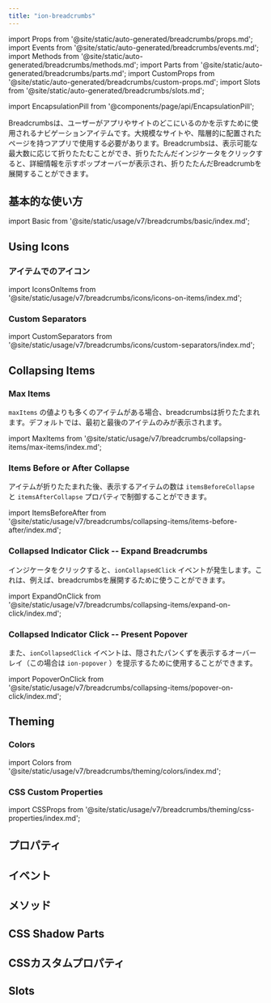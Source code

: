 ```yaml
---
title: "ion-breadcrumbs"
---
```

import Props from '@site/static/auto-generated/breadcrumbs/props.md';
import Events from '@site/static/auto-generated/breadcrumbs/events.md';
import Methods from '@site/static/auto-generated/breadcrumbs/methods.md';
import Parts from '@site/static/auto-generated/breadcrumbs/parts.md';
import CustomProps from '@site/static/auto-generated/breadcrumbs/custom-props.md';
import Slots from '@site/static/auto-generated/breadcrumbs/slots.md';



import EncapsulationPill from '@components/page/api/EncapsulationPill';

<EncapsulationPill type="shadow" />

Breadcrumbsは、ユーザーがアプリやサイトのどこにいるのかを示すために使用されるナビゲーションアイテムです。大規模なサイトや、階層的に配置されたページを持つアプリで使用する必要があります。Breadcrumbsは、表示可能な最大数に応じて折りたたむことができ、折りたたんだインジケータをクリックすると、詳細情報を示すポップオーバーが表示され、折りたたんだBreadcrumbを展開することができます。

## 基本的な使い方

import Basic from '@site/static/usage/v7/breadcrumbs/basic/index.md';

<Basic />

## Using Icons

### アイテムでのアイコン

import IconsOnItems from '@site/static/usage/v7/breadcrumbs/icons/icons-on-items/index.md';

<IconsOnItems />

### Custom Separators

import CustomSeparators from '@site/static/usage/v7/breadcrumbs/icons/custom-separators/index.md';

<CustomSeparators />

## Collapsing Items

### Max Items

`maxItems` の値よりも多くのアイテムがある場合、breadcrumbsは折りたたまれます。デフォルトでは、最初と最後のアイテムのみが表示されます。

import MaxItems from '@site/static/usage/v7/breadcrumbs/collapsing-items/max-items/index.md';

<MaxItems />

### Items Before or After Collapse

アイテムが折りたたまれた後、表示するアイテムの数は `itemsBeforeCollapse` と `itemsAfterCollapse` プロパティで制御することができます。

import ItemsBeforeAfter from '@site/static/usage/v7/breadcrumbs/collapsing-items/items-before-after/index.md';

<ItemsBeforeAfter />

### Collapsed Indicator Click -- Expand Breadcrumbs

インジケータをクリックすると、`ionCollapsedClick` イベントが発生します。これは、例えば、breadcrumbsを展開するために使うことができます。

import ExpandOnClick from '@site/static/usage/v7/breadcrumbs/collapsing-items/expand-on-click/index.md';

<ExpandOnClick />

### Collapsed Indicator Click -- Present Popover

また、`ionCollapsedClick` イベントは、隠されたパンくずを表示するオーバーレイ（この場合は `ion-popover` ）を提示するために使用することができます。

import PopoverOnClick from '@site/static/usage/v7/breadcrumbs/collapsing-items/popover-on-click/index.md';

<PopoverOnClick />

## Theming

### Colors

import Colors from '@site/static/usage/v7/breadcrumbs/theming/colors/index.md';

<Colors />

### CSS Custom Properties

import CSSProps from '@site/static/usage/v7/breadcrumbs/theming/css-properties/index.md';

<CSSProps />


## プロパティ
<Props />

## イベント
<Events />

## メソッド
<Methods />

## CSS Shadow Parts
<Parts />

## CSSカスタムプロパティ
<CustomProps />

## Slots
<Slots />
